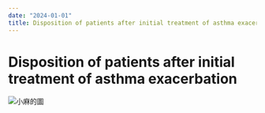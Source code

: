 ```yaml
---
date: "2024-01-01"
title: Disposition of patients after initial treatment of asthma exacerbation
---
```


# Disposition of patients after initial treatment of asthma exacerbation

![小麻的圖](https://i.imgur.com/yydjTkx.png)
